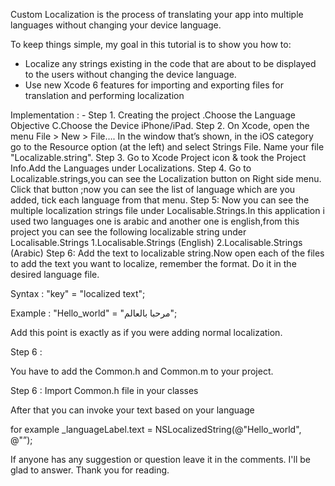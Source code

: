 Custom Localization is the process of translating your app into multiple languages without changing your device language. 

To keep things simple, my goal in this tutorial is to show you how to:

* Localize any strings existing in the code that are about to be displayed to the users without changing the device language.
* Use new Xcode 6 features for importing and exporting files for translation and performing localization

Implementation : -
Step 1. 
Creating the project .Choose the Language  Objective C.Choose the Device iPhone/iPad.
Step 2.
On Xcode, open the menu File > New > File….
In the window that’s shown, in the iOS category go to the Resource option (at the left) and select Strings File. Name your file "Localizable.string".
Step 3.
Go to Xcode Project icon & took the Project Info.Add the Languages under Localizations.
Step 4.
Go to Localizable.strings,you can see the Localization button on Right side menu.
Click that button ;now you can see the list of language which are you added, tick each language from that menu.
Step 5:
Now you can see the multiple localization strings file under Localisable.Strings.In this application i used two languages one is arabic and another one is english,from this project you can see  the following localizable string under Localisable.Strings
1.Localisable.Strings (English)
2.Localisable.Strings (Arabic)
Step 6:
Add the text to localizable string.Now open each of the files to add the text you want to localize, remember the format. Do it in the desired language file.

Syntax : "key" = "localized text";

Example : "Hello_world" = "مرحبا بالعالم";

Add this point is exactly as if you were adding normal localization.

Step 6 :

You have to add the Common.h and Common.m to your project.

Step 6 :
Import Common.h file in your classes

After that you can invoke your text based on your language

for example 
 _languageLabel.text = NSLocalizedString(@"Hello_world", @"”);


If anyone has any suggestion or question leave it in the comments. I'll be glad to answer.
Thank you for reading.

